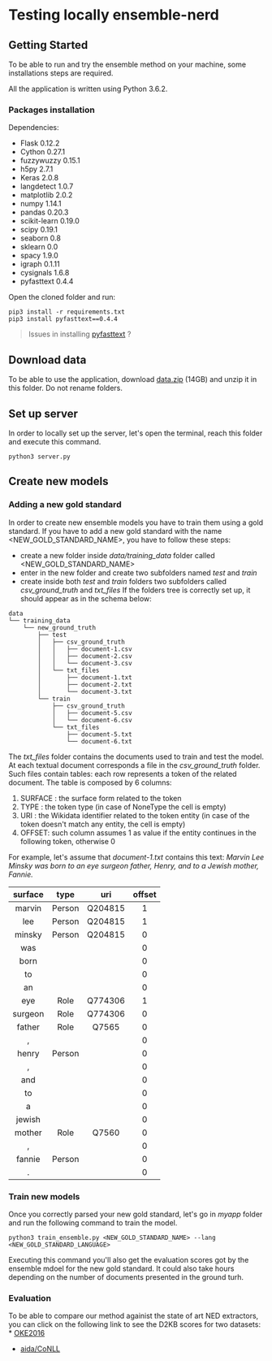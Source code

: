 # Testing locally ensemble-nerd

## Getting Started
To be able to run and try the ensemble method on your machine, some installations steps are required.

All the application is written using Python 3.6.2.

<!-- ### Python installation

#### On Mac
Download [Python 3.6.2](https://www.python.org/ftp/python/3.6.4/python-3.6.4-macosx10.6.pkg) and install it by using the Installer application.

#### On Windows
Download [Python 3.6.2](https://www.python.org/ftp/python/3.6.4/python-3.6.4-macosx10.6.pkg) and install it by using the Windows Installer application. During this hase, pay attantion that Python is added to PATH, as in the image below
![](https://i.stack.imgur.com/CCXQG.jpg)

#### On linux
Open the Terminal and write these commands.
```
sudo apt-get update
sudo apt-get install python3.6
```

### Pip installation
After instally Python it's better to install PyPA, the recommended tool for installing Python packages. This step is not mandatory, but avoids to manually install each package required by the application. [Here](https://www.makeuseof.com/tag/install-pip-for-python/) is exaplined how to install PyPA for both Mac, Windows and Linux. -->
<!-- ```
sudo apt-get update
sudo apt-get install python3.6
``` -->

### Packages installation


Dependencies:
* Flask 0.12.2
* Cython 0.27.1
* fuzzywuzzy 0.15.1
* h5py 2.7.1
* Keras 2.0.8
* langdetect 1.0.7
* matplotlib 2.0.2
* numpy 1.14.1
* pandas 0.20.3
* scikit-learn 0.19.0
* scipy 0.19.1
* seaborn 0.8
* sklearn 0.0
* spacy 1.9.0
* igraph 0.1.11
* cysignals 1.6.8
* pyfasttext 0.4.4

Open the cloned folder and run:

```
pip3 install -r requirements.txt
pip3 install pyfasttext==0.4.4
```

> Issues in installing [pyfasttext](https://github.com/vrasneur/pyfasttext/issues/24) ?

## Download data
To be able to use the application, download [data.zip](http://enerd.eurecom.fr/data/data.zip) (14GB) and unzip it in this folder. Do not rename folders.

## Set up server
In order to locally set up the server, let's open the terminal, reach this folder and execute this command.
```
python3 server.py
```

## Create new models

### Adding a new gold standard
In order to create new ensemble models you have to train them using a gold standard.
If you have to add a new gold standard with the name <NEW_GOLD_STANDARD_NAME>, you have to follow these steps:
* create a new folder inside *data/training_data* folder called <NEW_GOLD_STANDARD_NAME>
* enter in the new folder and create two subfolders named *test* and *train*
* create inside both  *test* and *train* folders two subfolders called *csv_ground_truth* and *txt_files*
If the folders tree is correctly set up, it should appear as in the schema below:
```
data
└── training_data
    └── new_ground_truth
        ├── test
        │   ├── csv_ground_truth
        │   │   ├── document-1.csv
        │   │   ├── document-2.csv
        │   │   └── document-3.csv
        │   └── txt_files
        │       ├── document-1.txt
        │       ├── document-2.txt
        │       └── document-3.txt
        └── train
            ├── csv_ground_truth
            │   ├── document-5.csv
            │   └── document-6.csv
            └── txt_files
                ├── document-5.txt
                └── document-6.txt
```
The *txt_files* folder contains the documents used to train and test the model.
At each textual document corresponds a file in the *csv_ground_truth* folder.
Such files contain tables: each row represents a token of the related document. The table is composed by 6 columns:

1. SURFACE : the surface form related to the token
1. TYPE : the token type (in case of NoneType the cell is empty)
1. URI : the Wikidata identifier related to the token  entity (in case of the token doesn't match any entity, the cell is empty)
1. OFFSET: such column assumes 1 as value if the entity continues in the following token, otherwise 0


For example, let's assume that *document-1.txt* contains this text:
*Marvin Lee Minsky was born to an eye surgeon father, Henry, and to a Jewish mother, Fannie.*

| surface|type|uri|offset |
|:-------------:|:-------------:|:-------------:|:-------------:|
| marvin|Person|Q204815|1   |
| lee|Person|Q204815|1      |
| minsky|Person|Q204815|0   |
| was|||0                   |
| born|||0                  |
| to|||0                    |
| an|||0                    |
| eye|Role|Q774306|1        |
| surgeon|Role|Q774306|0    |
| father|Role|Q7565|0       |
| ,|||0                   |
| henry|Person||0           |
| ,|||0                   |
| and|||0                   |
| to|||0                    |
| a|||0                     |
| jewish|||0                |
| mother|Role|Q7560|0       |
| ,|||0                   |
| fannie|Person||0          |
| .|||0                   |

### Train new models
Once you correctly parsed your new gold standard, let's go in *myapp* folder and run the following command to train the model.
```
python3 train_ensemble.py <NEW_GOLD_STANDARD_NAME> --lang <NEW_GOLD_STANDARD_LANGUAGE>
```
Executing this command you'll also get the evaluation scores got by the ensemble mdoel for the new gold standard. It could also take hours depending on the number of documents presented in the ground turh.


### Evaluation
To be able to compare our method againist the state of art NED extractors, you can click on the following link to see the D2KB scores for two datasets: * [OKE2016](http://gerbil.aksw.org/gerbil/experiment?id=201806180000)
* [aida/CoNLL](http://gerbil.aksw.org/gerbil/experiment?id=201806180001)
